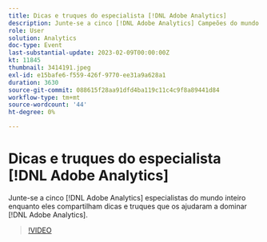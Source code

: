 ```yaml
---
title: Dicas e truques do especialista [!DNL Adobe Analytics]
description: Junte-se a cinco [!DNL Adobe Analytics] Campeões do mundo inteiro enquanto eles compartilham dicas e truques que os ajudaram a dominar [!DNL Adobe Analytics].
role: User
solution: Analytics
doc-type: Event
last-substantial-update: 2023-02-09T00:00:00Z
kt: 11845
thumbnail: 3414191.jpeg
exl-id: e15bafe6-f559-426f-9770-ee31a9a628a1
duration: 3630
source-git-commit: 088615f28aa91dfd4ba119c11c4c9f8a89441d84
workflow-type: tm+mt
source-wordcount: '44'
ht-degree: 0%

---
```


# Dicas e truques do especialista [!DNL Adobe Analytics]

Junte-se a cinco [!DNL Adobe Analytics] especialistas do mundo inteiro enquanto eles compartilham dicas e truques que os ajudaram a dominar [!DNL Adobe Analytics].

>[!VIDEO](https://video.tv.adobe.com/v/3414191/?quality=12&learn=on)
